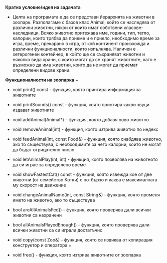 **Кратко условие/идея на задачата**

+ Целта на програмата е да се представи йерархията на животни в зоопарк. Разполагаме с базов клас Animal, който се наследява от различни животни, някои от които имат собствени класове-наследници. Всяко животно притежава име, години, тип, тегло, калории, които трябва да приеме и е приело, необходимо време за игра, време, прекарано в игра, от кой континент произхожда и различни функционалности, които изпълнява. Наличен е хетерогенен контейнер, в който ще се съхраняват животни и няколко вида храни, с които могат да се хранят животните, като е възможно да има животни, които да не могат да приемат определени видове храни. 

**Функционалности на зоопарка**
+
+ void print() const - функция, която принтира информация за животните 
  
+ void printSounds() const - функция, която принтира какви звуци издават животните 

+ void addAnimal(Animal*) - функция, която добавя ново животно 

+ void removeAnimal(int) - функция, която изтрива животно по индекс 

+ void feedAnimal(int, const Food&) - функция, която снабдява животно, ако то съществува, с необходимите за него калории, които не могат да бъдат отрицателно число 

+ void letAnimalPlay(int, int) - функция, която позволява на животното да си играе за определено време 

+ void showFastestCat() const - функция, която извежда кое от две животни (от семейство Котки) е по-бързо и каква е максималната му скорост на движение 

+ void changeAnimalName(int, const String&) - функция, която променя името на животно, ако то съществува 

+ bool areAllAnimalsFed() - функция, която проверява дали всички животни са нахранени 

+ bool allAnimalsPlayedEnough() - функция, която проверява дали всички животни са си играли достатъчно  

+ void copy(const Zoo&) - функция, която се извиква от копиращия конструктор и оператора = 

+ void free() - функция, която изтрива животните от зоопарка 
